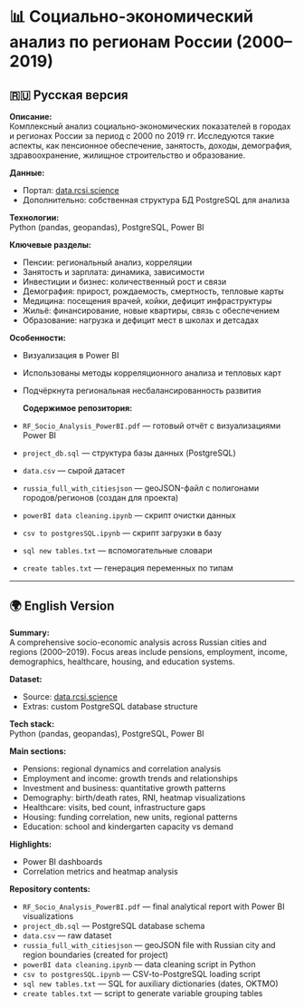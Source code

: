 # 📊 Социально-экономический анализ по регионам России (2000–2019)

## 🇷🇺 Русская версия

**Описание:**  
Комплексный анализ социально-экономических показателей в городах и регионах России за период с 2000 по 2019 гг. Исследуются такие аспекты, как пенсионное обеспечение, занятость, доходы, демография, здравоохранение, жилищное строительство и образование.

**Данные:**  
- Портал: [data.rcsi.science](https://data.rcsi.science/data-catalog/datasets/187/#dataset-codebook)  
- Дополнительно: собственная структура БД PostgreSQL для анализа

**Технологии:**  
Python (pandas, geopandas), PostgreSQL, Power BI

**Ключевые разделы:**
- Пенсии: региональный анализ, корреляции
- Занятость и зарплата: динамика, зависимости
- Инвестиции и бизнес: количественный рост и связи
- Демография: прирост, рождаемость, смертность, тепловые карты
- Медицина: посещения врачей, койки, дефицит инфраструктуры
- Жильё: финансирование, новые квартиры, связь с обеспечением
- Образование: нагрузка и дефицит мест в школах и детсадах

**Особенности:**
- Визуализация в Power BI
- Использованы методы корреляционного анализа и тепловых карт
- Подчёркнута региональная несбалансированность развития

  **Содержимое репозитория:**
- `RF_Socio_Analysis_PowerBI.pdf` — готовый отчёт с визуализациями Power BI
- `project_db.sql` — структура базы данных (PostgreSQL)
- `data.csv` — сырой датасет
- `russia_full_with_citiesjson` — geoJSON-файл с полигонами городов/регионов (создан для проекта)
- `powerBI data cleaning.ipynb` — скрипт очистки данных
- `csv to postgresSQL.ipynb` — скрипт загрузки в базу
- `sql new tables.txt` — вспомогательные словари
- `create tables.txt` — генерация переменных по типам

---

## 🌍 English Version

**Summary:**  
A comprehensive socio-economic analysis across Russian cities and regions (2000–2019). Focus areas include pensions, employment, income, demographics, healthcare, housing, and education systems.

**Dataset:**  
- Source: [data.rcsi.science](https://data.rcsi.science/data-catalog/datasets/187/#dataset-codebook)  
- Extras: custom PostgreSQL database structure

**Tech stack:**  
Python (pandas, geopandas), PostgreSQL, Power BI

**Main sections:**
- Pensions: regional dynamics and correlation analysis
- Employment and income: growth trends and relationships
- Investment and business: quantitative growth patterns
- Demography: birth/death rates, RNI, heatmap visualizations
- Healthcare: visits, bed count, infrastructure gaps
- Housing: funding correlation, new units, regional patterns
- Education: school and kindergarten capacity vs demand

**Highlights:**
- Power BI dashboards
- Correlation metrics and heatmap analysis

**Repository contents:**
- `RF_Socio_Analysis_PowerBI.pdf` — final analytical report with Power BI visualizations  
- `project_db.sql` — PostgreSQL database schema  
- `data.csv` — raw dataset
- `russia_full_with_citiesjson` — geoJSON file with Russian city and region boundaries (created for project)
- `powerBI data cleaning.ipynb` — data cleaning script in Python
- `csv to postgresSQL.ipynb` — CSV-to-PostgreSQL loading script
- `sql new tables.txt` — SQL for auxiliary dictionaries (dates, OKTMO)
- `create tables.txt` — script to generate variable grouping tables
